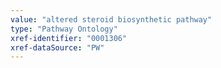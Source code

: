 ```yaml
---
value: "altered steroid biosynthetic pathway"
type: "Pathway Ontology"
xref-identifier: "0001306"
xref-dataSource: "PW"
---
```

